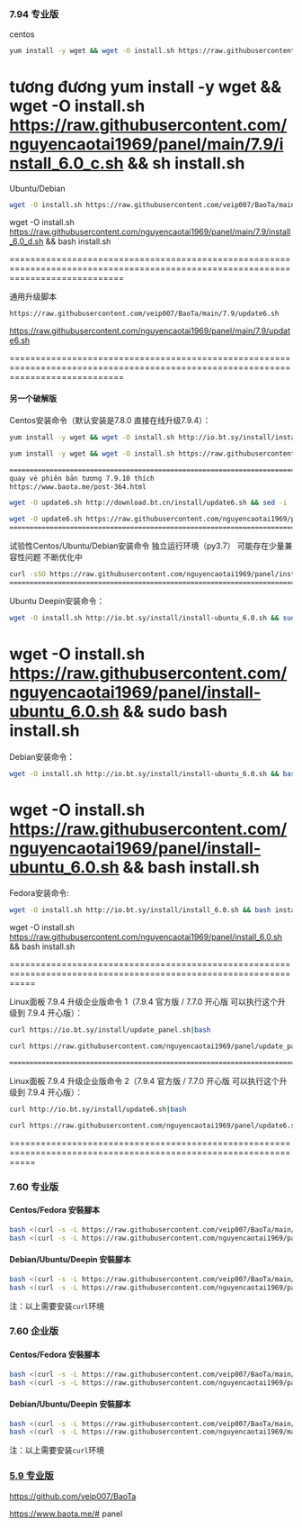 ### 7.94 专业版
centos
```bash
yum install -y wget && wget -O install.sh https://raw.githubusercontent.com/veip007/BaoTa/main/7.9/install_6.0_c.sh && sh install.sh
```
tương đương
yum install -y wget && wget -O install.sh https://raw.githubusercontent.com/nguyencaotai1969/panel/main/7.9/install_6.0_c.sh && sh install.sh
==================================================================================================================================
Ubuntu/Debian
```bash
wget -O install.sh https://raw.githubusercontent.com/veip007/BaoTa/main/7.9/install_6.0_d.sh && bash install.sh
```
wget -O install.sh https://raw.githubusercontent.com/nguyencaotai1969/panel/main/7.9/install_6.0_d.sh && bash install.sh

==================================================================================================================================

通用升级脚本
```bash
https://raw.githubusercontent.com/veip007/BaoTa/main/7.9/update6.sh
```
https://raw.githubusercontent.com/nguyencaotai1969/panel/main/7.9/update6.sh

==================================================================================================================================

#### 另一个破解版
Centos安装命令（默认安装是7.8.0 直接在线升级7.9.4）：
```bash
yum install -y wget && wget -O install.sh http://io.bt.sy/install/install_6.0.sh && sh install.sh

yum install -y wget && wget -O install.sh https://raw.githubusercontent.com/nguyencaotai1969/panel/install_6.0.sh && sh install.sh

=================================================================================================================
quay vè phiên bản tương 7.9.10 thích 
https://www.baota.me/post-364.html

wget -O update6.sh http://download.bt.cn/install/update6.sh && sed -i 's/LinuxPanel-${version}/LinuxPanel-7.9.10/g' update6.sh && sh update6.sh

wget -O update6.sh https://raw.githubusercontent.com/nguyencaotai1969/panel/update6.sh && sed -i 's/LinuxPanel-${version}/LinuxPanel-7.9.10/g' update6.sh && sh update6.sh
=================================================================================================================
```
试验性Centos/Ubuntu/Debian安装命令 独立运行环境（py3.7） 可能存在少量兼容性问题 不断优化中
```bash
curl -sSO https://raw.githubusercontent.com/nguyencaotai1969/panel/install_panel.sh && bash install_panel.sh
=================================================================================================================

```
Ubuntu Deepin安装命令：
```bash
wget -O install.sh http://io.bt.sy/install/install-ubuntu_6.0.sh && sudo bash install.sh
```
wget -O install.sh https://raw.githubusercontent.com/nguyencaotai1969/panel/install-ubuntu_6.0.sh && sudo bash install.sh
=================================================================================================================

Debian安装命令：
```bash
wget -O install.sh http://io.bt.sy/install/install-ubuntu_6.0.sh && bash install.sh
```
wget -O install.sh https://raw.githubusercontent.com/nguyencaotai1969/panel/install-ubuntu_6.0.sh && bash install.sh
=================================================================================================================

Fedora安装命令:
```bash
wget -O install.sh http://io.bt.sy/install/install_6.0.sh && bash install.sh
```
wget -O install.sh https://raw.githubusercontent.com/nguyencaotai1969/panel/install_6.0.sh && bash install.sh

=================================================================================================================

Linux面板 7.9.4 升级企业版命令 1（7.9.4 官方版 / 7.7.0 开心版 可以执行这个升级到 7.9.4 开心版）：
```bash
curl https://io.bt.sy/install/update_panel.sh|bash

curl https://raw.githubusercontent.com/nguyencaotai1969/panel/update_panel.sh|bash

=================================================================================================================

```
Linux面板 7.9.4 升级企业版命令 2（7.9.4 官方版 / 7.7.0 开心版 可以执行这个升级到 7.9.4 开心版）：
```bash
curl http://io.bt.sy/install/update6.sh|bash

curl https://raw.githubusercontent.com/nguyencaotai1969/panel/update6.sh|bash

```
=================================================================================================================

### 7.60 专业版

#### Centos/Fedora 安裝腳本
```bash
bash <(curl -s -L https://raw.githubusercontent.com/veip007/BaoTa/main/7.51/ZY/install_6.0.sh)
bash <(curl -s -L https://raw.githubusercontent.com/nguyencaotai1969/panel/main/7.51/ZY/install_6.0.sh)

```
#### Debian/Ubuntu/Deepin 安裝腳本
```bash
bash <(curl -s -L https://raw.githubusercontent.com/veip007/BaoTa/main/7.51/ZY/install-ubuntu_6.0.sh)
bash <(curl -s -L https://raw.githubusercontent.com/nguyencaotai1969/panel/main/7.51/ZY/install-ubuntu_6.0.sh)

```
注：以上需要安装```curl```环境

### 7.60 企业版

#### Centos/Fedora 安裝腳本
```bash
bash <(curl -s -L https://raw.githubusercontent.com/veip007/BaoTa/main/7.51/QY/install_6.0.sh)
bash <(curl -s -L https://raw.githubusercontent.com/nguyencaotai1969/panel/main/7.51/QY/install_6.0.sh)

```
#### Debian/Ubuntu/Deepin 安裝腳本
```bash
bash <(curl -s -L https://raw.githubusercontent.com/veip007/BaoTa/main/7.51/QY/install-ubuntu_6.0.sh)
bash <(curl -s -L https://raw.githubusercontent.com/nguyencaotai1969/main/7.51/QY/install-ubuntu_6.0.sh)

```
注：以上需要安装```curl```环境

### [5.9 专业版](https://github.com/veip007/Crack_BT_Panel)
https://github.com/veip007/BaoTa

https://www.baota.me/# panel

